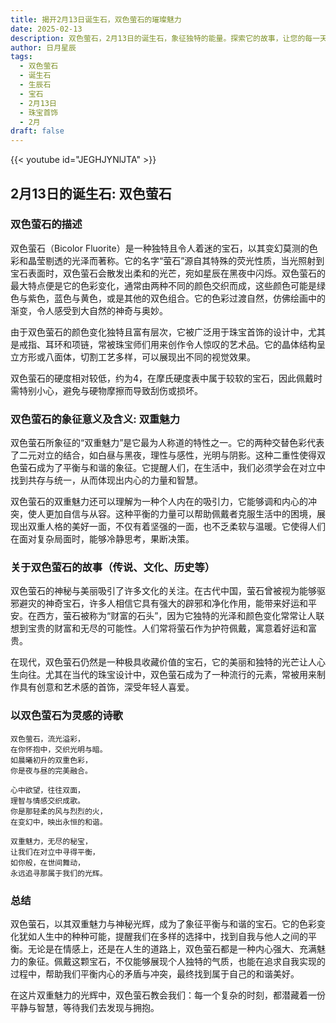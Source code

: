 ```yaml
---
title: 揭开2月13日诞生石，双色萤石的璀璨魅力
date: 2025-02-13
description: 双色萤石，2月13日的诞生石，象征独特的能量。探索它的故事，让您的每一天更有意义。
author: 日月星辰
tags:
  - 双色萤石
  - 诞生石
  - 生辰石
  - 宝石
  - 2月13日
  - 珠宝首饰
  - 2月
draft: false
---
```


{{< youtube id="JEGHJYNlJTA" >}}

## 2月13日的诞生石: 双色萤石

### 双色萤石的描述

双色萤石（Bicolor Fluorite）是一种独特且令人着迷的宝石，以其变幻莫测的色彩和晶莹剔透的光泽而著称。它的名字“萤石”源自其特殊的荧光性质，当光照射到宝石表面时，双色萤石会散发出柔和的光芒，宛如星辰在黑夜中闪烁。双色萤石的最大特点便是它的色彩变化，通常由两种不同的颜色交织而成，这些颜色可能是绿色与紫色，蓝色与黄色，或是其他的双色组合。它的色彩过渡自然，仿佛绘画中的渐变，令人感受到大自然的神奇与奥妙。

由于双色萤石的颜色变化独特且富有层次，它被广泛用于珠宝首饰的设计中，尤其是戒指、耳环和项链，常被珠宝师们用来创作令人惊叹的艺术品。它的晶体结构呈立方形或八面体，切割工艺多样，可以展现出不同的视觉效果。

双色萤石的硬度相对较低，约为4，在摩氏硬度表中属于较软的宝石，因此佩戴时需特别小心，避免与硬物摩擦而导致刮伤或损坏。

### 双色萤石的象征意义及含义: 双重魅力

双色萤石所象征的“双重魅力”是它最为人称道的特性之一。它的两种交替色彩代表了二元对立的结合，如白昼与黑夜，理性与感性，光明与阴影。这种二重性使得双色萤石成为了平衡与和谐的象征。它提醒人们，在生活中，我们必须学会在对立中找到共存与统一，从而体现出内心的力量和智慧。

双色萤石的双重魅力还可以理解为一种个人内在的吸引力，它能够调和内心的冲突，使人更加自信与从容。这种平衡的力量可以帮助佩戴者克服生活中的困境，展现出双重人格的美好一面，不仅有着坚强的一面，也不乏柔软与温暖。它使得人们在面对复杂局面时，能够冷静思考，果断决策。

### 关于双色萤石的故事（传说、文化、历史等）

双色萤石的神秘与美丽吸引了许多文化的关注。在古代中国，萤石曾被视为能够驱邪避灾的神奇宝石，许多人相信它具有强大的辟邪和净化作用，能带来好运和平安。在西方，萤石被称为“财富的石头”，因为它独特的光泽和颜色变化常常让人联想到宝贵的财富和无尽的可能性。人们常将萤石作为护符佩戴，寓意着好运和富贵。

在现代，双色萤石仍然是一种极具收藏价值的宝石，它的美丽和独特的光芒让人心生向往。尤其在当代的珠宝设计中，双色萤石成为了一种流行的元素，常被用来制作具有创意和艺术感的首饰，深受年轻人喜爱。

### 以双色萤石为灵感的诗歌

	双色萤石，流光溢彩，  
	在你怀抱中，交织光明与暗。  
	如晨曦初升的双重色彩，  
	你是夜与昼的完美融合。
	
	心中欲望，往往双面，  
	理智与情感交织成歌。  
	你是那轻柔的风与烈烈的火，  
	在变幻中，映出永恒的和谐。
	
	双重魅力，无尽的秘宝，  
	让我们在对立中寻得平衡，  
	如你般，在世间舞动，  
	永远追寻那属于我们的光辉。

### 总结

双色萤石，以其双重魅力与神秘光辉，成为了象征平衡与和谐的宝石。它的色彩变化犹如人生中的种种可能，提醒我们在多样的选择中，找到自我与他人之间的平衡。无论是在情感上，还是在人生的道路上，双色萤石都是一种内心强大、充满魅力的象征。佩戴这颗宝石，不仅能够展现个人独特的气质，也能在追求自我实现的过程中，帮助我们平衡内心的矛盾与冲突，最终找到属于自己的和谐美好。

在这片双重魅力的光辉中，双色萤石教会我们：每一个复杂的时刻，都潜藏着一份平静与智慧，等待我们去发现与拥抱。